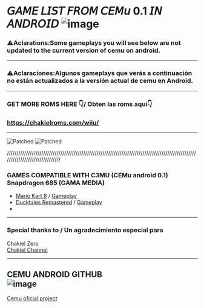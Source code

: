 # 𝘎𝘈𝘔𝘌 𝘓𝘐𝘚𝘛 𝘍𝘙𝘖𝘔 𝘊𝘌𝘔𝘶 0.1 𝘐𝘕 𝘈𝘕𝘋𝘙𝘖𝘐𝘋 ![image](https://github.com/user-attachments/assets/7e311d70-44ee-4fa4-bc51-ad0414f4aff1)


### ⚠Aclarations:Some gameplays you will see below are not updated to the current version of cemu on android.
---
### ⚠Aclaraciones:Algunos gameplays que verás a continuación no están actualizados a la versión actual de cemu en Android.

---
### GET MORE ROMS HERE 👇/ Obten las roms aqui👇
### https://chakielroms.com/wiiu/ 
---
![Patched](https://img.shields.io/badge/GAMELIST-for%20kuppersito-blueviolet) ![Patched](https://img.shields.io/badge/ChakielRoms-for%20kuppersito-greenviolet) 

///////////////////////////////////////////////////////////////////////////////////////////////////////////////////////////////
### GAMES COMPATIBLE WITH C3MU (CEMu android 0.1) Snapdragon 685 (GAMA MEDIA)
- [Mario Kart 8](https://chakielroms.com/wiiu/)
/ [Gameplay](https://www.youtube.com/watch?v=k5P_-4B1ESU)
- [Ducktales Remastered](https://chakielroms.com/wiiu/)
/ [Gameplay](https://www.youtube.com/watch?v=YlIQcIbxUb4)
-

  




---

### Special thanks to  / Un agradecimiento especial para
 Chakiel Zero<br/>
[Chakiel Channel](https://www.youtube.com/@Chakielzero2)

---
 CEMU ANDROID GITHUB<br/>
 ![image](https://github.com/user-attachments/assets/b645c4ec-ac06-41d9-acdc-8049cc5f60ab)
---
[Cemu oficial project](https://github.com/cemu-project/Cemu)


